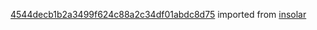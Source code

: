 [4544decb1b2a3499f624c88a2c34df01abdc8d75](https://github.com/insolar/insolar/commit/4544decb1b2a3499f624c88a2c34df01abdc8d75) imported from [insolar](https://github.com/insolar/insolar)
